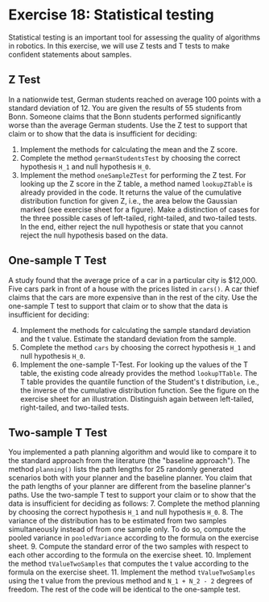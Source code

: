 # Exercise 18: Statistical testing

Statistical testing is an important tool for assessing the quality of algorithms in robotics. In this
exercise, we will use Z tests and T tests to make confident statements about samples.

## Z Test

In a nationwide test, German students reached on average 100 points with a standard deviation 
of 12. You are given the results of 55 students from Bonn. Someone claims that the Bonn students
performed significantly worse than the average German students. Use the Z test to support that
claim or to show that the data is insufficient for deciding:

1. Implement the methods for calculating the mean and the Z score.
2. Complete the method `germanStudentsTest` by choosing the correct hypothesis `H_1` 
   and null hypothesis `H_0`.
3. Implement the method `oneSampleZTest` for performing the Z test. For looking up the Z score
in the Z table, a method named `lookupZTable` is already provided in the code. It returns
the value of the cumulative distribution function for given Z, i.e., the area below the Gaussian
marked (see exercise sheet for a figure).
Make a distinction of cases for the three possible cases of left-tailed, right-tailed, and two-tailed
tests. In the end, either reject the null hypothesis or state that you cannot reject the null
hypothesis based on the data.

## One-sample T Test
A study found that the average price of a car in a particular city is $12,000. Five cars park in front
of a house with the prices listed in `cars()`. A car thief claims that the cars are more expensive
than in the rest of the city. Use the one-sample T test to support that claim or to show that the
data is insufficient for deciding:

4. Implement the methods for calculating the sample standard deviation and the t value. 
   Estimate the standard deviation from the sample.
5. Complete the method `cars` by choosing the correct hypothesis `H_1` and null hypothesis `H_0`.
6. Implement the one-sample T-Test. For looking up the values of the T table, the existing code
already provides the method `lookupTTable`. The T table provides the quantile function of
the Student's t distribution, i.e., the inverse of the cumulative distribution function. See the
figure on the exercise sheet for an illustration. Distinguish again between left-tailed, right-tailed, and two-tailed tests.

## Two-sample T Test
You implemented a path planning algorithm and would like to compare it to the standard approach
from the literature (the "baseline approach"). The method `planning()` lists the path lengths for 25
randomly generated scenarios both with your planner and the baseline planner. You claim that the
path lengths of your planner are different from the baseline planner's paths. Use the two-sample T
test to support your claim or to show that the data is insufficient for deciding as follows:
7. Complete the method planning by choosing the correct hypothesis `H_1` and null 
   hypothesis `H_0`.
8. The variance of the distribution has to be estimated from two samples simultaneously 
   instead of from one sample only. To do so, compute the pooled variance 
   in `pooledVariance` according to the formula on the exercise sheet.
9. Compute the standard error of the two samples with respect to each other according to 
   the formula on the exercise sheet.
10. Implement the method `tValueTwoSamples` that computes the t value according to the
    formula on the exercise sheet.
11. Implement the method `tValueTwoSamples` using the t value from the previous method 
    and `N_1 + N_2 - 2` degrees of freedom. The rest of the code will be identical to 
    the one-sample test.
